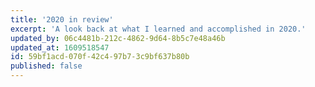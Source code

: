 ```yaml
---
title: '2020 in review'
excerpt: 'A look back at what I learned and accomplished in 2020.'
updated_by: 06c4481b-212c-4862-9d64-8b5c7e48a46b
updated_at: 1609518547
id: 59bf1acd-070f-42c4-97b7-3c9bf637b80b
published: false
---
```


